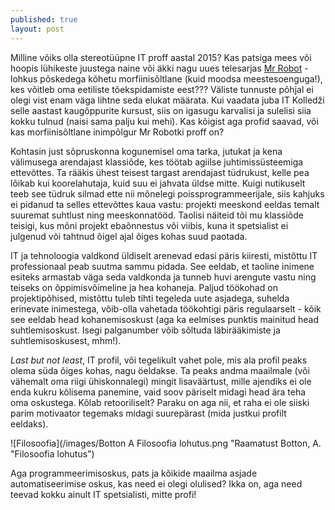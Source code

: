 ```yaml
---
published: true
layout: post
---
```





Milline võiks olla stereotüüpne IT proff aastal 2015? Kas patsiga mees või hoopis lühikeste juustega naine või äkki nagu uues telesarjas [Mr Robot](http://www.imdb.com/title/tt4158110/) - lohkus põskedega kõhetu morfiinisõltlane (kuid moodsa meestesoenguga!), kes võitleb oma eetiliste tõekspidamiste eest??? Väliste tunnuste põhjal ei olegi vist enam väga lihtne seda elukat määrata. Kui vaadata juba IT Kolledži selle aastast kaugõppurite kursust, siis on igasugu karvalisi ja sulelisi siia kokku tulnud (naisi sama palju kui mehi). Kas kõigist aga profid saavad, või kas morfiinisõltlane inimpõlgur Mr Robotki proff on? 

Kohtasin just sõpruskonna kogunemisel oma tarka, jutukat ja kena välimusega arendajast klassiõde, kes töötab agiilse juhtimissüsteemiga ettevõttes. Ta rääkis ühest teisest targast arendajast tüdrukust, kelle pea lõikab kui koorelahutaja, kuid suu ei jahvata üldse mitte. Kuigi nutikuselt teeb see tüdruk silmad ette nii mõnelegi poissprogrammeerijale, siis kahjuks ei pidanud ta selles ettevõttes kaua vastu: projekti meeskond eeldas temalt suuremat suhtlust ning meeskonnatööd. Taolisi näiteid tõi mu klassiõde teisigi, kus mõni projekt ebaõnnestus või viibis, kuna it spetsialist ei julgenud või tahtnud õigel ajal õiges kohas suud paotada. 

IT ja tehnoloogia valdkond üldiselt arenevad edasi päris kiiresti, mistõttu IT professionaal peab suutma sammu pidada. See eeldab, et taoline inimene esiteks armastab väga seda valdkonda ja tunneb huvi arengute vastu ning teiseks on õppimisvõimeline ja hea kohaneja. Paljud töökohad on projektipõhised, mistõttu tuleb tihti tegeleda uute asjadega, suhelda erinevate inimestega, võib-olla vahetada töökohtigi päris regulaarselt - kõik see eeldab head kohanemisoskust (aga ka eelmises punktis mainitud head suhtlemisoskust. Isegi palganumber võib sõltuda läbirääkimiste ja suhtlemisoskusest, mhm!). 

_Last but not least_, IT profil, või tegelikult vahet pole, mis ala profil peaks olema süda õiges kohas, nagu öeldakse. Ta peaks andma maailmale (või vähemalt oma riigi ühiskonnalegi) mingit lisaväärtust, mille ajendiks ei ole enda kukru kõlisema panemine, vaid soov päriselt midagi head ära teha oma oskustega. Kõlab retooriliselt? Paraku on aga nii, et raha ei ole siiski parim motivaator tegemaks midagi suurepärast (mida justkui profilt eeldaks). 

![Filosoofia](/images/Botton A Filosoofia lohutus.png "Raamatust Botton, A. "Filosoofia lohutus")

Aga programmeerimisoskus, pats ja kõikide maailma asjade automatiseerimise oskus, kas need ei olegi olulised? Ikka on, aga need teevad kokku ainult IT spetsialisti, mitte profi!

